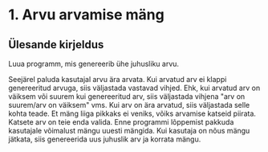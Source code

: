 # 1. Arvu arvamise mäng
## Ülesande kirjeldus
Luua programm, mis genereerib ühe juhusliku arvu.

Seejärel paluda kasutajal arvu ära arvata.
Kui arvatud arv ei klappi genereeritud arvuga, siis väljastada vastavad vihjed.
Ehk, kui arvatud arv on väiksem või suurem kui genereeritud arv, siis väljastada vihjena "arv on suurem/arv on väiksem" vms.
Kui arv on ära arvatud, siis väljastada selle kohta teade.
Et mäng liiga pikkaks ei veniks, võiks arvamise katseid piirata. Katsete arv on teie enda valida.
Enne programmi lõppemist pakkuda kasutajale võimalust mängu uuesti mängida.
Kui kasutaja on nõus mängu jätkata, siis genereerida uus juhuslik arv ja korrata mängu.
